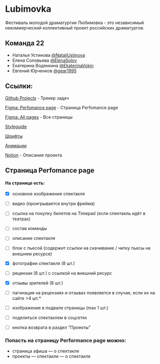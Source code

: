 # Lubimovka
Фестиваль молодой драматургии Любимовка - это независимый некоммерческий коллективный проект российских драматургов.

## Команда 22
- Наталья Устинова [@NataliUstinova](https://github.com/NataliUstinova)
- Елена Соловьева [@ElenaSolov](https://github.com/ElenaSolov)
- Екатерина Водянкина [@EkaterinaVokin](https://github.com/EkaterinaVokin)
- Евгений Юрченков [@gear1995](https://github.com/gear1995)  

## Ссылки:

[Github Projects](https://github.com/NataliUstinova/Lubimovka/projects/1) - Трекер задач

[Figma: Perfomance page](https://www.figma.com/file/DEeW2FE3pJiQ407zqx4C9B/Lubimovka?node-id=0%3A1) - Страница Perfomance page

[Figma: All pages](https://www.figma.com/file/zpyHTGb3aKiAbpJJoIVqQ2/lubimovka?node-id=730%3A13871) - Все страницы

[Styleguide](https://www.figma.com/file/DEeW2FE3pJiQ407zqx4C9B/Lubimovka?node-id=0%3A1)

[Шрифты](https://disk.yandex.ru/d/y6n_lGW1ubQIKQ)

[Анимации](https://disk.yandex.ru/d/spIhtF312wOO9Q)

[Notion](https://www.notion.so/24de3684153749e48eb4d16b11e319eb) - Описание проекта


## Страница Perfomance page
#### На странице есть:
- [x] основное изображение спектакля
- [ ] видео (проигрывается внутри фрейма)
- [ ] ссылка на покупку билетов на Timepad (если спектакль идёт в театрах)
- [ ] состав команды
- [ ] описание спектакля
- [ ] блок с пьесой (содержит ссылки на скачивание / читку пьесы на внешнем ресурсе)
- [x] фотографии спектакля (8 шт.)
- [ ] рецензии (8 шт.) с ссылкой на внешний ресурс
- [x] отзывы зрителей (8 шт.)

- [ ] пагинация на рецензиях и отзывах появляется в случае, если их на сайте >4 шт.*

- [ ] изображение в подвале страницы (max 1 шт.)
- [ ] поделиться спектаклем в соцсетях
- [ ] кнопка возврата в раздел "Проекты"

### Попасть на страницу Performance page можно:

- страница афиша — о спектакле
- проекты — спектакли — о спектакле
